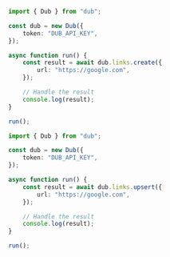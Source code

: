 <!-- Start SDK Example Usage [usage] -->
```typescript
import { Dub } from "dub";

const dub = new Dub({
    token: "DUB_API_KEY",
});

async function run() {
    const result = await dub.links.create({
        url: "https://google.com",
    });

    // Handle the result
    console.log(result);
}

run();

```

```typescript
import { Dub } from "dub";

const dub = new Dub({
    token: "DUB_API_KEY",
});

async function run() {
    const result = await dub.links.upsert({
        url: "https://google.com",
    });

    // Handle the result
    console.log(result);
}

run();

```
<!-- End SDK Example Usage [usage] -->